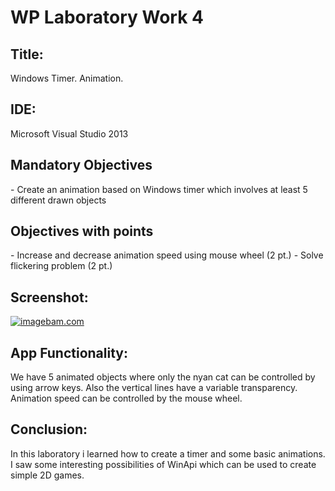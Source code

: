 <h1> WP Laboratory Work 4 </h1>
<h2>Title:</h2>
Windows Timer. Animation.
<h2>IDE:</h2> Microsoft Visual Studio 2013

<h2> Mandatory Objectives </h2>
- Create an animation based on Windows timer which involves at least 5 different drawn objects 

<h2> Objectives with points </h2>
- Increase and decrease animation speed using mouse wheel (2 pt.)
- Solve flickering problem (2 pt.)

<h2> Screenshot: </h2>
<a href="http://www.imagebam.com/image/c9305b354217543" target="_blank"><img src="http://thumbnails112.imagebam.com/35422/c9305b354217543.jpg" alt="imagebam.com"></a> 

<h2> App Functionality: </h2>
We have 5 animated objects where only the nyan cat can be controlled by using arrow keys. Also the vertical lines have a variable transparency. Animation speed can be controlled by the mouse wheel.
<h2> Conclusion: </h2>
In this laboratory i learned how to create a timer and some basic animations. I saw some interesting possibilities of WinApi which can be used to create simple 2D games.
